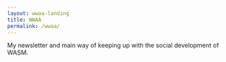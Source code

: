 ```yaml
---
layout: wwaa-landing
title: WWAA
permalink: /wwaa/
---
```


My newsletter and main way of keeping up with the social development of WASM.
